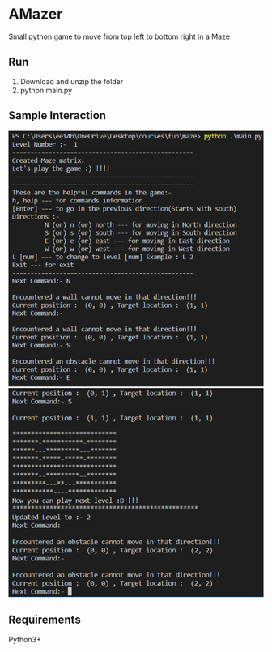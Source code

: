 # AMazer
Small python game to move from top left to bottom right in a Maze

## Run
1. Download and unzip the folder
2. python main.py

## Sample Interaction
![1](1.PNG)
![2](2.PNG)

## Requirements
Python3+

